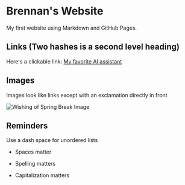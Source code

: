 # Brennan's Website

My first website using Markdown and GitHub Pages.

## Links (Two hashes is a second level heading)

Here's a clickable link: [My favorite AI assistant](https://gemini.google.com/app)

## Images

Images look like links except with an exclamation directly in front

![Wishing of Spring Break Image](https://raw.githubusercontent.com/denisecase/pyshiny-penguins-dashboard-express/main/images/LocalAppRunning.JPG)

## Reminders

Use a dash space for unordered lists

- Spaces matter

- Spelling matters

- Capitalization matters
